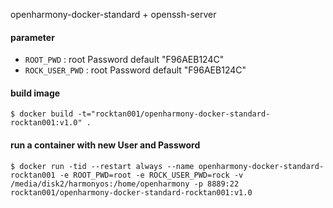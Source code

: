 openharmony-docker-standard + openssh-server

#### parameter

* `ROOT_PWD` : root Password   default "F96AEB124C"
* `ROCK_USER_PWD` : root Password   default "F96AEB124C"


#### build image

```
$ docker build -t="rocktan001/openharmony-docker-standard-rocktan001:v1.0" .
```

#### run a container with new User and Password

```
$ docker run -tid --restart always --name openharmony-docker-standard-rocktan001 -e ROOT_PWD=root -e ROCK_USER_PWD=rock -v /media/disk2/harmonyos:/home/openharmony -p 8889:22 rocktan001/openharmony-docker-standard-rocktan001:v1.0
```